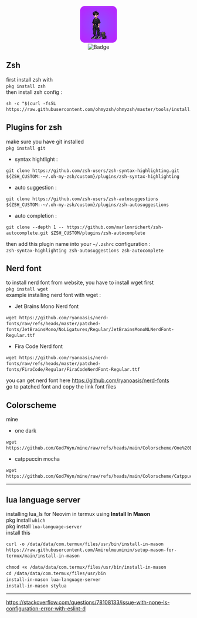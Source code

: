 <div id="header" align="center">
<img src="https://github.com/God7Wyn/mine/raw/refs/heads/main/me.png" width="100"/>
</div>
<div id="badges" align="center"><img src="https://img.shields.io/badge/Lexazsh-black?style=for-the-badge&logo=kalilinux&logoColor=blue" alt="Badge"/>
</div>

Zsh
-
first install zsh with  
```pkg install zsh```  
then install zsh config :  
```
sh -c "$(curl -fsSL https://raw.githubusercontent.com/ohmyzsh/ohmyzsh/master/tools/install.sh)"
```
Plugins for zsh 
-
make sure you have git installed    
```pkg install git ```  
- syntax hightlight :  
```
git clone https://github.com/zsh-users/zsh-syntax-highlighting.git ${ZSH_CUSTOM:-~/.oh-my-zsh/custom}/plugins/zsh-syntax-highlighting
```
- auto suggestion :  
```
git clone https://github.com/zsh-users/zsh-autosuggestions ${ZSH_CUSTOM:-~/.oh-my-zsh/custom}/plugins/zsh-autosuggestions
```
- auto completion :  
```
git clone --depth 1 -- https://github.com/marlonrichert/zsh-autocomplete.git $ZSH_CUSTOM/plugins/zsh-autocomplete
```
then add this plugin name into your ```~/.zshrc``` configuration :  
```zsh-syntax-highlighting zsh-autosuggestions zsh-autocomplete```

Nerd font  
-
to install nerd font from website, you have to install wget first  
```pkg install wget```  
example installing nerd font with wget :
- Jet Brains Mono Nerd font
```
wget https://github.com/ryanoasis/nerd-fonts/raw/refs/heads/master/patched-fonts/JetBrainsMono/NoLigatures/Regular/JetBrainsMonoNLNerdFont-Regular.ttf
```
- Fira Code Nerd font  
```
wget https://github.com/ryanoasis/nerd-fonts/raw/refs/heads/master/patched-fonts/FiraCode/Regular/FiraCodeNerdFont-Regular.ttf
```
you can get nerd font here   https://github.com/ryanoasis/nerd-fonts  
go to patched font and copy the link font files

Colorscheme
-
mine  
- one dark
```
wget https://github.com/God7Wyn/mine/raw/refs/heads/main/Colorscheme/One%20Dark/colors.properties
```
- catppuccin mocha
```
wget https://github.com/God7Wyn/mine/raw/refs/heads/main/Colorscheme/Catppuccin%20Mocha/colors.properties
```
---
lua language server
-
installing lua_ls for Neovim in termux using **Install In Mason**  
pkg install `which`  
pkg install `lua-language-server`  
install this
```
curl -o /data/data/com.termux/files/usr/bin/install-in-mason  https://raw.githubusercontent.com/Amirulmuuminin/setup-mason-for-termux/main/install-in-mason
```
`chmod +x /data/data/com.termux/files/usr/bin/install-in-mason`  
`cd /data/data/com.termux/files/usr/bin`  
`install-in-mason lua-language-server`  
`install-in-mason stylua`  

---
https://stackoverflow.com/questions/78108133/issue-with-none-ls-configuration-error-with-eslint-d
